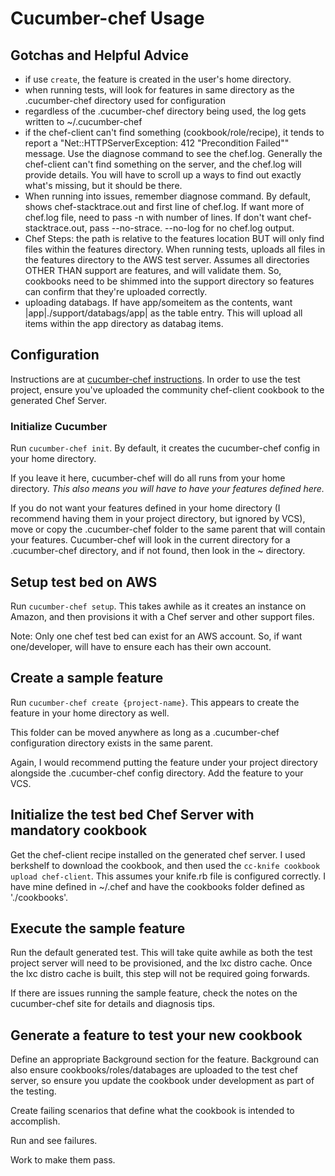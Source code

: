 [title:Cucumber-Chef Notes]: /
[menu:cucumber-chef]: /
[order:40]:/
# Cucumber-chef Usage ###

## Gotchas and Helpful Advice ###
- if use `create`, the feature is created in the user's home directory.
- when running tests, will look for features in same directory as the .cucumber-chef directory used for configuration
- regardless of the .cucumber-chef directory being used, the log gets written to ~/.cucumber-chef
- if the chef-client can't find something (cookbook/role/recipe), it tends to report a "Net::HTTPServerException: 412 "Precondition Failed"" message. Use the diagnose command to see the chef.log. Generally the chef-client can't find something on the server, and the chef.log will provide details. You will have to scroll up a ways to find out exactly what's missing, but it should be there.
- When running into issues, remember diagnose command. By default, shows chef-stacktrace.out and first line of chef.log. If want more of chef.log file, need to pass -n with number of lines. If don't want chef-stacktrace.out, pass --no-strace. --no-log for no chef.log output.
- Chef Steps: the path is relative to the features location BUT will only find files within the features directory. When running tests, uploads all files in the features directory to the AWS test server. Assumes all directories OTHER THAN support are features, and will validate them. So, cookbooks need to be shimmed into the support directory so features can confirm that they're uploaded correctly.
- uploading databags. If have app/someitem as the contents, want |app|./support/databags/app| as the table entry. This will upload all items within the app directory as databag items.

## Configuration ###
Instructions are at [cucumber-chef instructions](https://github.com/Atalanta/cucumber-chef/wiki). In order to use the test project, ensure you've uploaded the community chef-client cookbook to the generated Chef Server.

### Initialize Cucumber ###
Run `cucumber-chef init`. By default, it creates the cucumber-chef config in your home directory. 

If you leave it here, cucumber-chef will do all runs from your home directory. _This also means you will have to have your features defined here._ 

If you do not want your features defined in your home directory (I recommend having them in your project directory, but ignored by VCS), move or copy the .cucumber-chef folder to the same parent that will contain your features. Cucumber-chef will look in the current directory for a .cucumber-chef directory, and if not found, then look in the ~ directory.

## Setup test bed on AWS ###
Run `cucumber-chef setup`. This takes awhile as it creates an instance on Amazon, and then provisions it with a Chef server and other support files.

Note: Only one chef test bed can exist for an AWS account. So, if want one/developer, will have to ensure each has their own account.

## Create a sample feature ###
Run `cucumber-chef create {project-name}`. This appears to create the feature in your home directory as well. 

This folder can be moved anywhere as long as a .cucumber-chef configuration directory exists in the same parent. 

Again, I would recommend putting the feature under your project directory alongside the .cucumber-chef config directory. Add the feature to your VCS.

## Initialize the test bed Chef Server with mandatory cookbook ###
Get the chef-client recipe installed on the generated chef server. I used berkshelf to download the cookbook, and then used the `cc-knife cookbook upload chef-client`. This assumes your knife.rb file is configured correctly. I have mine defined in ~/.chef and have the cookbooks folder defined as './cookbooks'.

## Execute the sample feature ###
Run the default generated test. This will take quite awhile as both the test project server will need to be provisioned, and the lxc distro cache. Once the lxc distro cache is built, this step will not be required going forwards.

If there are issues running the sample feature, check the notes on the cucumber-chef site for details and diagnosis tips.

## Generate a feature to test your new cookbook ###
Define an appropriate Background section for the feature. Background can also ensure cookbooks/roles/databages are uploaded to the test chef server, so ensure you update the cookbook under development as part of the testing.

Create failing scenarios that define what the cookbook is intended to accomplish.

Run and see failures.

Work to make them pass.
